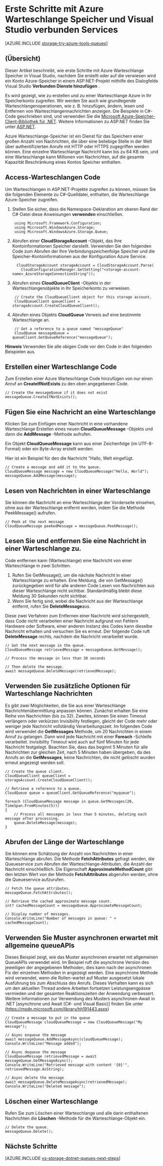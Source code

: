 <properties
    pageTitle="Erste Schritte mit Warteschlangenspeicher und Visual Studio verbunden Services (ASP.NET) | Microsoft Azure"
    description="Erste Schritte mit Azure Warteschlange-Speicher in einem ASP.NET-Projekt in Visual Studio nach dem Herstellen einer Verbindung mit einem Speicherkonto mithilfe von Visual Studio verbunden services"
    services="storage"
    documentationCenter=""
    authors="TomArcher"
    manager="douge"
    editor=""/>

<tags
    ms.service="storage"
    ms.workload="web"
    ms.tgt_pltfrm="vs-getting-started"
    ms.devlang="na"
    ms.topic="article"
    ms.date="08/15/2016"
    ms.author="tarcher"/>

# <a name="get-started-with-azure-queue-storage-and-visual-studio-connected-services"></a>Erste Schritte mit Azure Warteschlange Speicher und Visual Studio verbunden Services

[AZURE.INCLUDE [storage-try-azure-tools-queues](../../includes/storage-try-azure-tools-queues.md)]

## <a name="overview"></a>(Übersicht)

Dieser Artikel beschreibt, wie erste Schritte mit Azure Warteschlange Speicher in Visual Studio, nachdem Sie erstellt oder auf die verwiesen wird ein Konto Azure-Speicher in einem ASP.NET-Projekt mithilfe des Dialogfelds Visual Studio **Verbunden Dienste hinzufügen** .

Es wird gezeigt, wie zu erstellen und zu einer Warteschlange Azure in Ihr Speicherkonto zugreifen. Wir werden Sie auch wie grundlegende Warteschlangenoperationen, wie z. B. hinzufügen, ändern, lesen und Entfernen von Warteschlangennachrichten anzeigen. Die Beispiele in C#-Code geschrieben sind, und verwenden Sie die [Microsoft Azure-Speicher-Client-Bibliothek für .NET](https://msdn.microsoft.com/library/azure/dn261237.aspx). Weitere Informationen zu ASP.NET finden Sie unter [ASP.NET](http://www.asp.net).

Azure Warteschlange-Speicher ist ein Dienst für das Speichern einer großen Anzahl von Nachrichten, die über eine beliebige Stelle in der Welt über authentifizierten Anrufe mit HTTP oder HTTPS zugegriffen werden können. Eine einzelne Warteschlange Nachricht kann bis zu 64 KB sein, und eine Warteschlange kann Millionen von Nachrichten, auf die gesamte Kapazität Beschränkung eines Kontos Speicher enthalten.

## <a name="access-queues-in-code"></a>Access-Warteschlangen Code

Um Warteschlangen in ASP.NET-Projekte zugreifen zu können, müssen Sie die folgenden Elemente zu C#-Quelldatei, enthalten, die Warteschlange Azure-Speicher zugreifen.

1. Stellen Sie sicher, dass die Namespace-Deklaration am oberen Rand der C#-Datei diese Anweisungen **verwenden** einschließen.

        using Microsoft.Framework.Configuration;
        using Microsoft.WindowsAzure.Storage;
        using Microsoft.WindowsAzure.Storage.Queue;

2. Abrufen einer **CloudStorageAccount** -Objekt, das Ihre Kontoinformationen Speicher darstellt. Verwenden Sie den folgenden Code zum Abrufen der Ihre Verbindungszeichenfolge Speicher und die Speicher-Kontoinformationen aus der Konfiguration Azure Service.

         CloudStorageAccount storageAccount = CloudStorageAccount.Parse(
           CloudConfigurationManager.GetSetting("<storage-account-name>_AzureStorageConnectionString"));

3. Abrufen eines **CloudQueueClient** -Objekts in der Warteschlangenobjekte in Ihr Speicherkonto zu verweisen.  

        // Create the CloudQueueClient object for this storage account.
        CloudQueueClient queueClient = storageAccount.CreateCloudQueueClient();

4. Abrufen eines Objekts **CloudQueue** Verweis auf eine bestimmte Warteschlange an.

        // Get a reference to a queue named "messageQueue"
        CloudQueue messageQueue = queueClient.GetQueueReference("messageQueue");


**Hinweis** Verwenden Sie alle obigen Code vor den Code in den folgenden Beispielen aus.

## <a name="create-a-queue-in-code"></a>Erstellen einer Warteschlange Code

Zum Erstellen einer Azure Warteschlange Code hinzufügen von nur einen Anruf an **CreateIfNotExists** zu den oben angegebenen Code.

    // Create the messageQueue if it does not exist
    messageQueue.CreateIfNotExists();

## <a name="add-a-message-to-a-queue"></a>Fügen Sie eine Nachricht an eine Warteschlange

Klicken Sie zum Einfügen einer Nachricht in eine vorhandene Warteschlange Erstellen eines neuen **CloudQueueMessage** -Objekts und dann die **AddMessage** -Methode aufrufen.

Ein Objekt **CloudQueueMessage** kann aus einer Zeichenfolge (im UTF-8-Format) oder ein Byte-Array erstellt werden.

Hier ist ein Beispiel für den die Nachricht "Hallo, Welt eingefügt.

    // Create a message and add it to the queue.
    CloudQueueMessage message = new CloudQueueMessage("Hello, World");
    messageQueue.AddMessage(message);

## <a name="read-a-message-in-a-queue"></a>Lesen von Nachrichten in einer Warteschlange

Sie können die Nachricht an eine Warteschlange der Vorderseite einsehen, ohne aus der Warteschlange entfernt werden, indem Sie die Methode PeekMessage() aufrufen.

    // Peek at the next message
    CloudQueueMessage peekedMessage = messageQueue.PeekMessage();

## <a name="read-and-remove-a-message-in-a-queue"></a>Lesen Sie und entfernen Sie eine Nachricht in einer Warteschlange zu.

Code entfernen kann (Warteschlange) eine Nachricht von einer Warteschlange in zwei Schritten.
1. Rufen Sie GetMessage(), um die nächste Nachricht in einer Warteschlange zu erhalten. Eine Meldung, die von GetMessage() zurückgegeben wird für alle anderen Code Lesen von Nachrichten aus dieser Warteschlange nicht sichtbar. Standardmäßig bleibt diese Meldung 30 Sekunden nicht sichtbar.
2.  Wenn Sie fertig sind, wobei die Nachricht aus der Warteschlange entfernt, rufen Sie **DeleteMessage**aus.

Diese zwei Verfahren zum Entfernen einer Nachricht wird sichergestellt, dass Code nicht verarbeiten einer Nachricht aufgrund von Fehlern Hardware oder Software, einer anderen Instanz des Codes kann dieselbe Nachricht erhalten und versuchen Sie es erneut. Der folgende Code ruft **DeleteMessage** rechts, nachdem die Nachricht verarbeitet wurde.

    // Get the next message in the queue.
    CloudQueueMessage retrievedMessage = messageQueue.GetMessage();

    // Process the message in less than 30 seconds

    // Then delete the message.
    await messageQueue.DeleteMessage(retrievedMessage);


## <a name="use-additional-options-for-de-queuing-messages"></a>Verwenden Sie zusätzliche Optionen für Warteschlange Nachrichten

Es gibt zwei Möglichkeiten, die Sie aus einer Warteschlange Nachrichtenübermittlung anpassen können.
Zunächst erhalten Sie eine Reihe von Nachrichten (bis zu 32). Zweites, können Sie einen Timeout verlängern oder verkürzen Invisibility festlegen, gleicht der Code mehr oder weniger jede Nachricht vollständig Verarbeitungszeit. Im folgenden Code wird verwendet die **GetMessages** Methode, um 20 Nachrichten in einem Anruf zu gelangen. Dann wird jede Nachricht mit einer **Foreach** -Schleife verarbeitet. Invisibility Timeout wird auch auf fünf Minuten für jede Nachricht festgelegt. Beachten Sie, dass das beginnt 5 Minuten für alle Nachrichten zur gleichen Zeit, nach 5 Minuten haben übergeben, da des Anrufs an die **GetMessages**, keine Nachrichten, die nicht gelöscht wurden erneut angezeigt werden soll.

    // Create the queue client.
    CloudQueueClient queueClient = storageAccount.CreateCloudQueueClient();

    // Retrieve a reference to a queue.
    CloudQueue queue = queueClient.GetQueueReference("myqueue");

    foreach (CloudQueueMessage message in queue.GetMessages(20, TimeSpan.FromMinutes(5)))
    {
        // Process all messages in less than 5 minutes, deleting each message after processing.
        queue.DeleteMessage(message);
    }

## <a name="get-the-queue-length"></a>Abrufen der Länge der Warteschlange

Sie können eine Schätzung der Anzahl von Nachrichten in einer Warteschlange abrufen. Die Methode **FetchAttributes** gefragt werden, die Queueservice zum Abrufen der Warteschlange-Attributen, die Anzahl der Nachricht einschließlich. Die Eigenschaft **ApproximateMethodCount** gibt den letzten Wert von der Methode **FetchAttributes** abgerufen werden, ohne die Queueservice aufzurufen.

    // Fetch the queue attributes.
    messageQueue.FetchAttributes();

    // Retrieve the cached approximate message count.
    int? cachedMessageCount = messageQueue.ApproximateMessageCount;

    // Display number of messages.
    Console.WriteLine("Number of messages in queue: " + cachedMessageCount);

## <a name="use-async-await-pattern-with-common-queueapis"></a>Verwenden Sie Muster asynchronen erwartet mit allgemeine queueAPIs

Dieses Beispiel zeigt, wie das Muster asynchronen erwartet mit allgemeinen QueueAPIs verwendet wird. Im Beispiel ruft die asynchrone Version des jeweiligen der angegebenen Methoden, dies kann nach der asynchronen Fix der einzelnen Methoden in angezeigt werden. Eine asynchrone Methode wird verwendet, wenn die Rollen-wartet auf Muster ausgesetzt lokale Ausführung bis zum Abschluss des Anrufs. Dieses Verhalten kann es sich um den aktuellen Thread andere Arbeiten fortsetzen Leistungsengpässe vermieden und der gesamten Reaktionszeiten der Anwendung verbessert. Weitere Informationen zur Verwendung des Musters asynchronen-Await in .NET [asynchrone und Await (C#- und Visual Basic)] finden Sie unter (https://msdn.microsoft.com/library/hh191443.aspx)

    // Create a message to put in the queue
    CloudQueueMessage cloudQueueMessage = new CloudQueueMessage("My message");

    // Async enqueue the message
    await messageQueue.AddMessageAsync(cloudQueueMessage);
    Console.WriteLine("Message added");

    // Async dequeue the message
    CloudQueueMessage retrievedMessage = await messageQueue.GetMessageAsync();
    Console.WriteLine("Retrieved message with content '{0}'", retrievedMessage.AsString);

    // Async delete the message
    await messageQueue.DeleteMessageAsync(retrievedMessage);
    Console.WriteLine("Deleted message");

## <a name="delete-a-queue"></a>Löschen einer Warteschlange

Rufen Sie zum Löschen einer Warteschlange und alle darin enthaltenen Nachrichten die **Löschen** -Methode für die Warteschlange-Objekt ein.

    // Delete the queue.
    messageQueue.Delete();

## <a name="next-steps"></a>Nächste Schritte

[AZURE.INCLUDE [vs-storage-dotnet-queues-next-steps](../../includes/vs-storage-dotnet-queues-next-steps.md)]